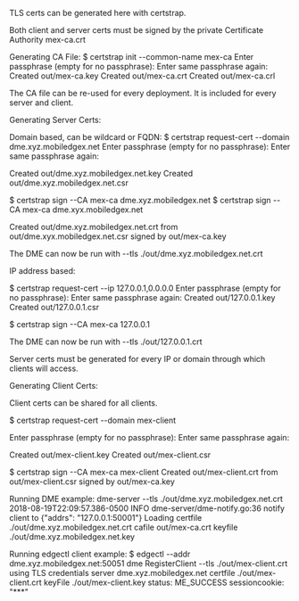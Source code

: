 TLS certs can be generated here with certstrap.

Both client and server certs must be signed by the private Certificate Authority mex-ca.crt

Generating CA File:
$ certstrap  init --common-name mex-ca
Enter passphrase (empty for no passphrase): 
<leave blank>
Enter same passphrase again: 
<leave blank>
Created out/mex-ca.key
Created out/mex-ca.crt
Created out/mex-ca.crl

The CA file can be re-used for every deployment.  It is included for every server and client.

Generating Server Certs:

Domain based, can be wildcard or FQDN:
$ certstrap request-cert --domain dme.xyz.mobiledgex.net
Enter passphrase (empty for no passphrase): 
<leave blank>
Enter same passphrase again: 
<leave blank>

Created out/dme.xyz.mobiledgex.net.key
Created out/dme.xyz.mobiledgex.net.csr

$ certstrap sign --CA mex-ca dme.xyz.mobiledgex.net
$ certstrap sign --CA mex-ca dme.xyx.mobiledgex.net

Created out/dme.xyz.mobiledgex.net.crt from out/dme.xyx.mobiledgex.net.csr signed by out/mex-ca.key

The DME can now be run with --tls ./out/dme.xyz.mobiledgex.net.crt

IP address based:

$ certstrap request-cert --ip 127.0.0.1,0.0.0.0
Enter passphrase (empty for no passphrase): 
<leave blank>
Enter same passphrase again: 
<leave blank>
Created out/127.0.0.1.key
Created out/127.0.0.1.csr

$ certstrap sign --CA mex-ca 127.0.0.1

The DME can now be run with --tls ./out/127.0.0.1.crt


Server certs must be generated for every IP or domain through which clients will access.

Generating Client Certs:

Client certs can be shared for all clients.

$ certstrap request-cert --domain mex-client

Enter passphrase (empty for no passphrase): 
<leave blank>
Enter same passphrase again: 
<leave blank>

Created out/mex-client.key
Created out/mex-client.csr

$ certstrap sign --CA mex-ca mex-client
Created out/mex-client.crt from out/mex-client.csr signed by out/mex-ca.key 


Running DME example:
dme-server   --tls ./out/dme.xyz.mobiledgex.net.crt
2018-08-19T22:09:57.386-0500    INFO    dme-server/dme-notify.go:36     notify client to        {"addrs": "127.0.0.1:50001"}
Loading certfile ./out/dme.xyz.mobiledgex.net.crt cafile out/mex-ca.crt keyfile ./out/dme.xyz.mobiledgex.net.key

Running edgectl client example:
$ edgectl --addr  dme.xyz.mobiledgex.net:50051 dme RegisterClient --tls ./out/mex-client.crt                        
using TLS credentials server dme.xyz.mobiledgex.net certfile ./out/mex-client.crt keyFile ./out/mex-client.key
status: ME_SUCCESS
sessioncookie: "***"

